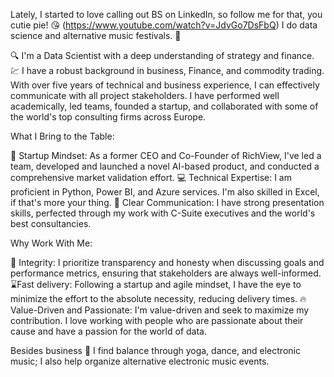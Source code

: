 Lately, I started to love calling out BS on LinkedIn, so follow me for that, you cutie pie! 😘
(https://www.youtube.com/watch?v=JdvGo7DsFbQ)
 I do data science and alternative music festivals. 👾

🔍 I'm a Data Scientist with a deep understanding of strategy and finance. 💹 I have a robust background in business, Finance, and commodity trading. With over five years of technical and business experience, I can effectively communicate with all project stakeholders. I have performed well academically, led teams, founded a startup, and collaborated with some of the world's top consulting firms across Europe.

What I Bring to the Table:

🚀 Startup Mindset: As a former CEO and Co-Founder of RichView, I've led a team, developed and launched a novel AI-based product, and conducted a comprehensive market validation effort. 
💻 Technical Expertise: I am proficient in Python, Power BI, and Azure services. I'm also skilled in Excel, if that's more your thing. 
🦜 Clear Communication: I have strong presentation skills, perfected through my work with C-Suite executives and the world's best consultancies. 

Why Work With Me:

🤝 Integrity: I prioritize transparency and honesty when discussing goals and performance metrics, ensuring that stakeholders are always well-informed. 
⌛Fast delivery: Following a startup and agile mindset, I have the eye to minimize the effort to the absolute necessity, reducing delivery times.
🔥Value-Driven and Passionate: I'm value-driven and seek to maximize my contribution. I love working with people who are passionate about their cause and have a passion for the world of data.

Besides business 🥳
I find balance through yoga, dance, and electronic music; I also help organize alternative electronic music events.
